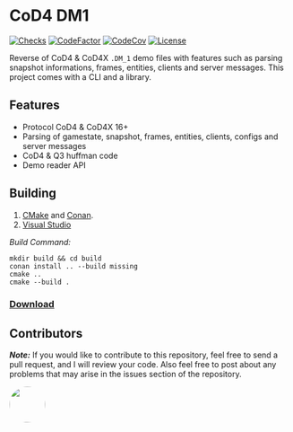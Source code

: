# CoD4 DM1

[![Checks](https://img.shields.io/github/checks-status/Iswenzz/CoD4-DM1/master?logo=github)](https://github.com/Iswenzz/CoD4-DM1/actions)
[![CodeFactor](https://img.shields.io/codefactor/grade/github/Iswenzz/CoD4-DM1?label=codefactor&logo=codefactor)](https://www.codefactor.io/repository/github/iswenzz/CoD4-DM1)
[![CodeCov](https://img.shields.io/codecov/c/github/Iswenzz/CoD4-DM1?label=codecov&logo=codecov)](https://codecov.io/gh/Iswenzz/CoD4-DM1)
[![License](https://img.shields.io/github/license/Iswenzz/CoD4-DM1?color=blue&logo=gitbook&logoColor=white)](https://github.com/Iswenzz/CoD4-DM1/blob/master/LICENSE)

Reverse of CoD4 & CoD4X ``.DM_1`` demo files with features such as parsing snapshot informations, frames, entities, clients and server messages. This project comes with a CLI and a library.

## Features
* Protocol CoD4 & CoD4X 16+
* Parsing of gamestate, snapshot, frames, entities, clients, configs and server messages
* CoD4 & Q3 huffman code
* Demo reader API

## Building

1. [CMake](https://cmake.org/) and [Conan](https://conan.io/).
2. [Visual Studio](https://visualstudio.microsoft.com/)

_Build Command:_

    mkdir build && cd build
    conan install .. --build missing
    cmake ..
    cmake --build .

### [Download](https://github.com/Iswenzz/CoD4-DM1/releases)

## Contributors

***Note:*** If you would like to contribute to this repository, feel free to send a pull request, and I will review your code.
Also feel free to post about any problems that may arise in the issues section of the repository.

<a href="https://github.com/Caball009"><img src="https://avatars.githubusercontent.com/u/82909616?v=4" height=64 style="border-radius: 50%"></a>
